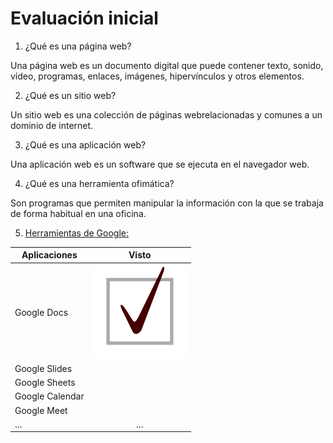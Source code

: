 # Evaluación inicial

1. ¿Qué es una página web?

Una página web es un documento digital que puede contener texto, sonido, vídeo, programas, enlaces, imágenes, hipervínculos y otros elementos.

2. ¿Qué es un sitio web?

Un sitio web es una colección de páginas webrelacionadas y comunes a un dominio de internet.

3. ¿Qué es una aplicación web?

Una aplicación web es un software que se ejecuta en el navegador web.

4. ¿Qué es una herramienta ofimática?

Son programas que permiten manipular la información con la que se trabaja de forma habitual en una oficina.

5. [Herramientas de Google:](https://www.google.com/intl/es-419/chrome/browser-tools/)

|Aplicaciones |Visto|
|--------------|:------:|
|Google Docs|![Visto](https://github.com/ivdemo/SMX2-M8UF1A2_Ivan-Delgado/blob/main/Check_mark.svg.jpg)|
|Google Slides|
|Google Sheets|
|Google Calendar|
|Google Meet|
|...|...|